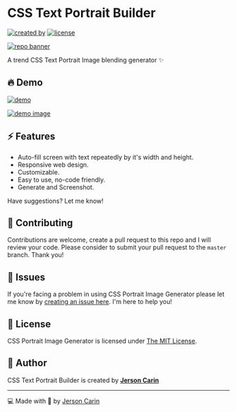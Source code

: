 # CSS Text Portrait Builder

[![created by](https://img.shields.io/badge/Created%20by-Jerson%20Carin-blue)](https://github.com/jersoncarin)  [![license](https://img.shields.io/badge/License-MIT-blue)](https://github.com/jersoncarin/CSS-Portrait-Image-Generator/blob/master/LICENSE)

[![repo banner](https://raw.githubusercontent.com/jersoncarin/CSS-Portrait-Image-Generator/master/banner.png)](https://github.com/jersoncarin/CSS-Portrait-Image-Generator)

A trend CSS Text Portrait Image blending generator ✨

## 🔥 Demo 
[![demo](https://img.shields.io/badge/Demo-Link-blue)](https://css-portrait.jersoncarin.dev)

[![demo image](https://raw.githubusercontent.com/jersoncarin/CSS-Portrait-Image-Generator/master/demo.png)](https://css-portrait.jersoncarin.dev)

## ⚡ Features

- Auto-fill screen with text repeatedly by it's width and height.
- Responsive web design.
- Customizable.
- Easy to use, no-code friendly.
- Generate and Screenshot.

Have suggestions? Let me know!

## 🎯 Contributing

Contributions are welcome, create a pull request to this repo and I will review your code. Please consider to submit your pull request to the `master` branch. Thank you!

## 🐛 Issues

If you're facing a problem in using CSS Portrait Image Generator please let me know by [creating an issue here](https://github.com/jersoncarin/CSS-Portrait-Image-Generator/issues/new). I'm here to help you!

## 📃 License

CSS Portrait Image Generator is licensed under [The MIT License](https://opensource.org/licenses/MIT).

## 📝 Author

CSS Text Portrait Builder is created by **[Jerson Carin](https://github.com/jersoncarin/)**

---

💻 Made with 💖 by [Jerson Carin](https://jersoncarin.dev)
